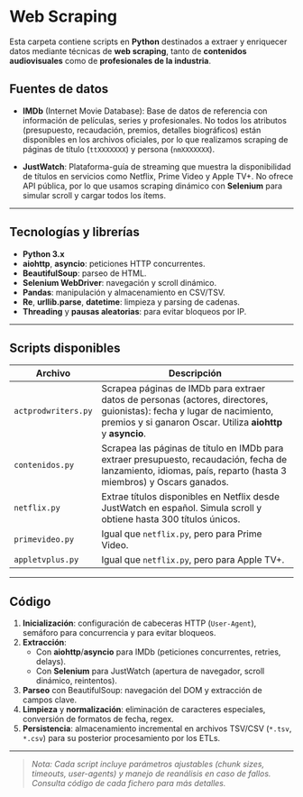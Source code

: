 # Web Scraping

Esta carpeta contiene scripts en **Python** destinados a extraer y enriquecer datos mediante técnicas de **web scraping**, tanto de **contenidos audiovisuales** como de **profesionales de la industria**.

## Fuentes de datos

- **IMDb** (Internet Movie Database): Base de datos de referencia con información de películas, series y profesionales. No todos los atributos (presupuesto, recaudación, premios, detalles biográficos) están disponibles en los archivos oficiales, por lo que realizamos scraping de páginas de título (`ttXXXXXXX`) y persona (`nmXXXXXXX`).

- **JustWatch**: Plataforma-guía de streaming que muestra la disponibilidad de títulos en servicios como Netflix, Prime Video y Apple TV+. No ofrece API pública, por lo que usamos scraping dinámico con **Selenium** para simular scroll y cargar todos los ítems.

---

## Tecnologías y librerías

- **Python 3.x**
- **aiohttp**, **asyncio**: peticiones HTTP concurrentes.
- **BeautifulSoup**: parseo de HTML.
- **Selenium WebDriver**: navegación y scroll dinámico.
- **Pandas**: manipulación y almacenamiento en CSV/TSV.
- **Re**, **urllib.parse**, **datetime**: limpieza y parsing de cadenas.
- **Threading** y **pausas aleatorias**: para evitar bloqueos por IP.

---

## Scripts disponibles

| Archivo             | Descripción                                                                                                                                                                           |
| ------------------- | ------------------------------------------------------------------------------------------------------------------------------------------------------------------------------------- |
| `actprodwriters.py` | Scrapea páginas de IMDb para extraer datos de personas (actores, directores, guionistas): fecha y lugar de nacimiento, premios y si ganaron Oscar. Utiliza **aiohttp** y **asyncio**. |
| `contenidos.py`     | Scrapea las páginas de título en IMDb para extraer presupuesto, recaudación, fecha de lanzamiento, idiomas, país, reparto (hasta 3 miembros) y Oscars ganados.                        |
| `netflix.py`        | Extrae títulos disponibles en Netflix desde JustWatch en español. Simula scroll y obtiene hasta 300 títulos únicos.                                                                   |
| `primevideo.py`     | Igual que `netflix.py`, pero para Prime Video.                                                                                                                                        |
| `appletvplus.py`    | Igual que `netflix.py`, pero para Apple TV+.                                                                                                                                          |

---

## Código

1. **Inicialización**: configuración de cabeceras HTTP (`User-Agent`), semáforo para concurrencia y para evitar bloqueos.
2. **Extracción**:
   - Con **aiohttp**/**asyncio** para IMDb (peticiones concurrentes, retries, delays).
   - Con **Selenium** para JustWatch (apertura de navegador, scroll dinámico, reintentos).
3. **Parseo** con BeautifulSoup: navegación del DOM y extracción de campos clave.
4. **Limpieza** y **normalización**: eliminación de caracteres especiales, conversión de formatos de fecha, regex.
5. **Persistencia**: almacenamiento incremental en archivos TSV/CSV (`*.tsv`, `*.csv`) para su posterior procesamiento por los ETLs.

---

> *Nota: Cada script incluye parámetros ajustables (chunk sizes, timeouts, user-agents) y manejo de reanálisis en caso de fallos. Consulta código de cada fichero para más detalles.*

